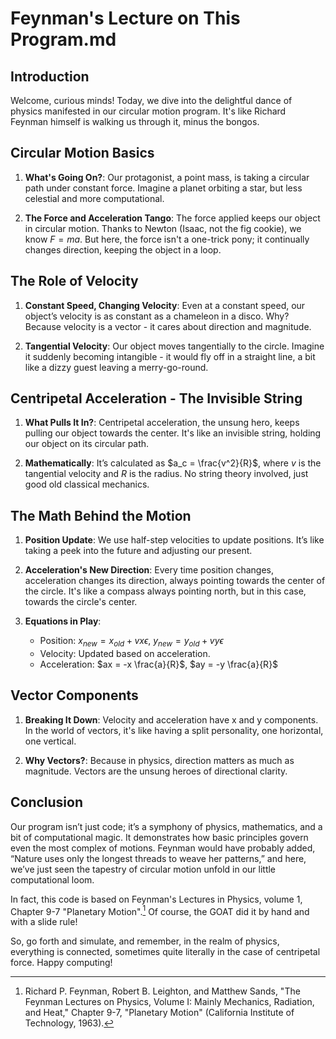 # Feynman's Lecture on This Program.md

## Introduction
Welcome, curious minds! Today, we dive into the delightful dance of physics manifested in our circular motion program. It's like Richard Feynman himself is walking us through it, minus the bongos.

## Circular Motion Basics
1. **What's Going On?**: Our protagonist, a point mass, is taking a circular path under constant force. Imagine a planet orbiting a star, but less celestial and more computational.

2. **The Force and Acceleration Tango**: The force applied keeps our object in circular motion. Thanks to Newton (Isaac, not the fig cookie), we know $F = ma$. But here, the force isn't a one-trick pony; it continually changes direction, keeping the object in a loop.

## The Role of Velocity
1. **Constant Speed, Changing Velocity**: Even at a constant speed, our object’s velocity is as constant as a chameleon in a disco. Why? Because velocity is a vector - it cares about direction and magnitude.

2. **Tangential Velocity**: Our object moves tangentially to the circle. Imagine it suddenly becoming intangible - it would fly off in a straight line, a bit like a dizzy guest leaving a merry-go-round.

## Centripetal Acceleration - The Invisible String
1. **What Pulls It In?**: Centripetal acceleration, the unsung hero, keeps pulling our object towards the center. It's like an invisible string, holding our object on its circular path.

2. **Mathematically**: It’s calculated as $a_c = \frac{v^2}{R}$, where $v$ is the tangential velocity and $R$ is the radius. No string theory involved, just good old classical mechanics.

## The Math Behind the Motion
1. **Position Update**: We use half-step velocities to update positions. It’s like taking a peek into the future and adjusting our present.

2. **Acceleration's New Direction**: Every time position changes, acceleration changes its direction, always pointing towards the center of the circle. It's like a compass always pointing north, but in this case, towards the circle's center.

3. **Equations in Play**:
   - Position: $x_{new} = x_{old} + vx \epsilon$, $y_{new} = y_{old} + vy \epsilon$
   - Velocity: Updated based on acceleration.
   - Acceleration: $ax = -x \frac{a}{R}$, $ay = -y \frac{a}{R}$

## Vector Components
1. **Breaking It Down**: Velocity and acceleration have x and y components. In the world of vectors, it's like having a split personality, one horizontal, one vertical.

2. **Why Vectors?**: Because in physics, direction matters as much as magnitude. Vectors are the unsung heroes of directional clarity.

## Conclusion
Our program isn’t just code; it’s a symphony of physics, mathematics, and a bit of computational magic. It demonstrates how basic principles govern even the most complex of motions. Feynman would have probably added, “Nature uses only the longest threads to weave her patterns,” and here, we’ve just seen the tapestry of circular motion unfold in our little computational loom.

In fact, this code is based on Feynman's Lectures in Physics, volume 1, Chapter 9-7 "Planetary Motion".[^1] Of course, the GOAT did it by hand and with a slide rule!

So, go forth and simulate, and remember, in the realm of physics, everything is connected, sometimes quite literally in the case of centripetal force. Happy computing!

[^1]: Richard P. Feynman, Robert B. Leighton, and Matthew Sands, "The Feynman Lectures on Physics, Volume I: Mainly Mechanics, Radiation, and Heat," Chapter 9-7, "Planetary Motion" (California Institute of Technology, 1963).
